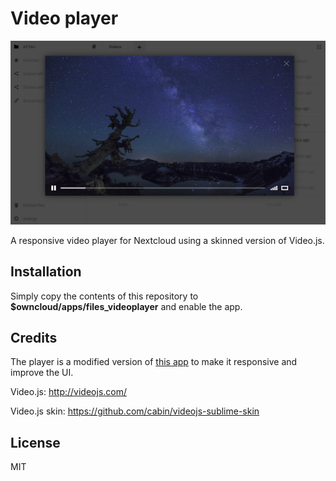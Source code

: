 # Video player
![](screenshot.jpg)

A responsive video player for Nextcloud using a skinned version of Video.js.

## Installation
Simply copy the contents of this repository to **$owncloud/apps/files_videoplayer** and enable the app.

## Credits
The player is a modified version of [this app](https://apps.owncloud.com/content/show.php/Video+Js?content=159670) to make it responsive and improve the UI.

Video.js: http://videojs.com/

Video.js skin: https://github.com/cabin/videojs-sublime-skin

## License
MIT
